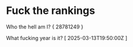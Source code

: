 # Fuck the rankings

Who the hell am I?
{ 28781249 }

What fucking year is it?
[ 2025-03-13T19:50:00Z ]

